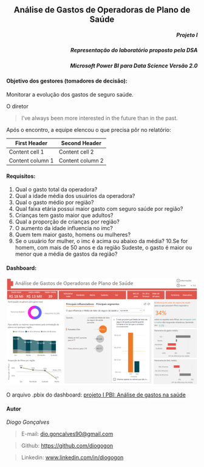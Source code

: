 <h2 align="center"> Análise de Gastos de Operadoras de Plano de Saúde </h2>
<h5 align="right"> Projeto I </h5>
<h5 align="right"> Representação do laboratório proposto pela DSA </h5>
<h5 align="right"> Microsoft Power BI para Data Science Versão 2.0 </h5>

#### Objetivo dos gestores (tomadores de decisão):
Monitorar a evolução dos gastos de seguro saúde.

O diretor 

> I’ve always been more interested
> in the future than in the past.

Após o encontro, a equipe elencou o que precisa pôr no relatório:

First Header | Second Header
------------ | -------------
Content cell 1 | Content cell 2
Content column 1 | Content column 2

#### Requisitos:
1. Qual o gasto total da operadora?
2. Qual a idade média dos usuários da operadora?
3. Qual o gasto médio por região?
4. Qual faixa etária possui maior gasto com seguro saúde por região?
5. Crianças tem gasto maior que adultos?
6. Qual a proporção de crianças por região?
7. O aumento da idade influencia no imc?
8. Quem tem maior gasto, homens ou mulheres?
9. Se o usuário for mulher, o imc é acima ou abaixo da média?
10.Se for homem, com mais de 50 anos e da região Sudeste, o gasto é
maior ou menor que a média de gastos da região?

#### Dashboard:
<p align="center"> <img src="https://github.com/diogogon/projeto-1/blob/main/visual_geral.png"> </p>

O arquivo .pbix do dashboard:
[projeto I PBI: Análise de gastos na saúde](https://github.com/diogogon/projeto-1/blob/main/projeto-1.pbix)

#### Autor
*Diogo Gonçalves*
> E-mail: dio.goncalves90@gmail.com

> Github: https://github.com/diogogon

> Linkedin: www.linkedin.com/in/diogogon

